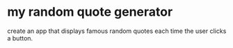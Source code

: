 # my random quote generator
 create an app that displays famous random quotes each time the user clicks a button.
